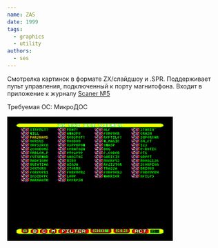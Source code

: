 ```yaml
---
name: ZAS
date: 1999
tags:
  - graphics
  - utility
authors:
  - ses
---
```


Смотрелка картинок в формате ZX/слайдшоу и .SPR.
Поддерживает пульт управления, подключенный к порту магнитофона.
Входит в приложение к журналу [Scaner №5](../scaner5)

Требуемая ОС: МикроДОС

![Screenshot 1](zas.png)
